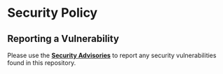 # Security Policy

## Reporting a Vulnerability

Please use the **[Security Advisories](https://github.com/MVladislav/bumper/security/advisories)** to report any security vulnerabilities found in this repository.
